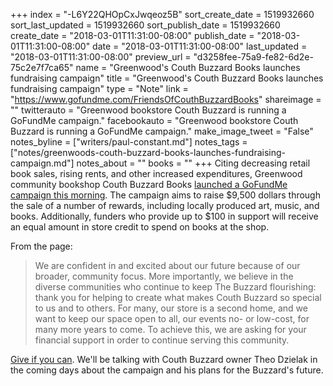 +++
index = "-L6Y22QHOpCxJwqeoz5B"
sort_create_date = 1519932660
sort_last_updated = 1519932660
sort_publish_date = 1519932660
create_date = "2018-03-01T11:31:00-08:00"
publish_date = "2018-03-01T11:31:00-08:00"
date = "2018-03-01T11:31:00-08:00"
last_updated = "2018-03-01T11:31:00-08:00"
preview_url = "d3258fee-75a9-fe82-6d2e-75c2e7f7ca65"
name = "Greenwood's Couth Buzzard Books launches fundraising campaign"
title = "Greenwood's Couth Buzzard Books launches fundraising campaign"
type = "Note"
link = "https://www.gofundme.com/FriendsOfCouthBuzzardBooks"
shareimage = ""
twitterauto = "Greenwood bookstore Couth Buzzard is running a GoFundMe campaign."
facebookauto = "Greenwood bookstore Couth Buzzard is running a GoFundMe campaign."
make_image_tweet = "False"
notes_byline = ["writers/paul-constant.md"]
notes_tags = ["notes/greenwoods-couth-buzzard-books-launches-fundraising-campaign.md"]
notes_about = ""
books = ""
+++
Citing decreasing retail book sales, rising rents, and other increased expenditures, Greenwood community bookshop Couth Buzzard Books [launched a GoFundMe campaign this morning](https://www.gofundme.com/FriendsOfCouthBuzzardBooks). The campaign aims to raise $9,500 dollars through the sale of a number of rewards, including locally produced art, music, and books. Additionally, funders who provide up to $100 in support will receive an equal amount in store credit to spend on books at the shop. 

From the page:

<blockquote>We are confident in and excited about our future because of our broader, community focus. More importantly, we believe in the diverse communities who continue to keep The Buzzard flourishing: thank you for helping to create what makes Couth Buzzard so special to us and to others. For many, our store is a second home, and we want to keep our space open to all, our events no- or low-cost, for many more years to come. To achieve this, we are asking for your financial support in order to continue serving this community.</blockquote>

[Give if you can](https://www.gofundme.com/FriendsOfCouthBuzzardBooks). We'll be talking with Couth Buzzard owner Theo Dzielak in the coming days about the campaign and his plans for the Buzzard's future.